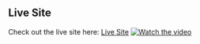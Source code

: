 ## Live Site

Check out the live site here: [Live Site](https://credot-mechinetask.onrender.com/)
[![Watch the video](https://res.cloudinary.com/dzaoju6lr/image/upload/v1714627677/o10poce9lbejdmxsa6h5.png)](https://res.cloudinary.com/dzaoju6lr/video/upload/v1714627576/auoeo9ox6he50eiaulqw.mp4)
